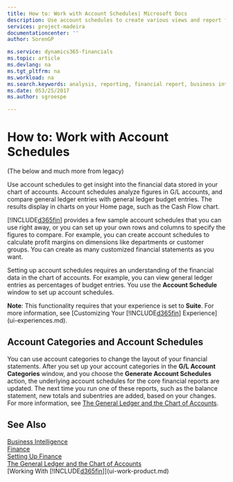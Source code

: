 ```yaml
---
title: How to: Work with Account Schedules| Microsoft Docs
description: Use account schedules to create various views and report for analyzing financials performance data.
services: project-madeira
documentationcenter: ''
author: SorenGP

ms.service: dynamics365-financials
ms.topic: article
ms.devlang: na
ms.tgt_pltfrm: na
ms.workload: na
ms.search.keywords: analysis, reporting, financial report, business intelligence, BI, Power Bi, KPI
ms.date: 053/25/2017
ms.author: sgroespe

---
```

# How to: Work with Account Schedules
(The below and much more from legacy)

Use account schedules to get insight into the financial data stored in your chart of accounts. Account schedules analyze figures in G/L accounts, and compare general ledger entries with general ledger budget entries. The results display in charts on your Home page, such as the Cash Flow chart.  

[!INCLUDE[d365fin](includes/d365fin_md.md)] provides a few sample account schedules that you can use right away, or you can set up your own rows and columns to specify the figures to compare. For example, you can create account schedules to calculate profit margins on dimensions like departments or customer groups. You can create as many customized financial statements as you want.  

Setting up account schedules requires an understanding of the financial data in the chart of accounts. For example, you can view general ledger entries as percentages of budget entries. You use the **Account Schedule** window to set up account schedules.  

**Note**: This functionality requires that your experience is set to **Suite**. For more information, see [Customizing Your [!INCLUDE[d365fin](includes/d365fin_md.md)] Experience](ui-experiences.md).

## Account Categories and Account Schedules
You can use account categories to change the layout of your financial statements. After you set up your account categories in the **G/L Account Categories** window, and you choose the **Generate Account Schedules** action, the underlying account schedules for the core financial reports are updated. The next time you run one of these reports, such as the balance statement, new totals and subentries are added, based on your changes. For more information, see [The General Ledger and the Chart of Accounts](finance-general-ledger.md).  

## See Also
[Business Intelligence](bi.md)  
[Finance](finance.md)  
[Setting Up Finance](finance-setup-finance.md)  
[The General Ledger and the Chart of Accounts](finance-general-ledger.md)  
[Working With [!INCLUDE[d365fin](includes/d365fin_md.md)]](ui-work-product.md)  
